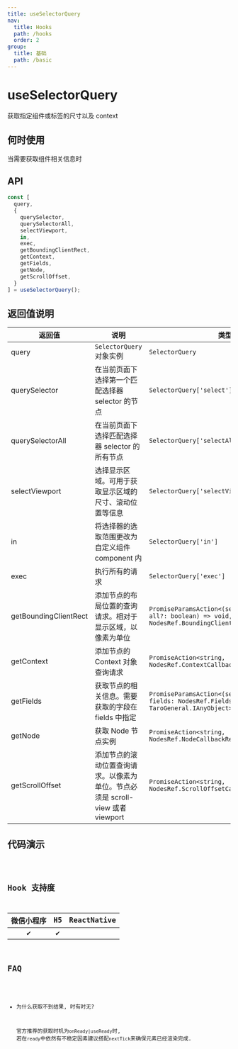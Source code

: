 ```yaml
---
title: useSelectorQuery
nav:
  title: Hooks
  path: /hooks
  order: 2
group:
  title: 基础
  path: /basic
---
```


# useSelectorQuery

获取指定组件或标签的尺寸以及 context

## 何时使用

当需要获取组件相关信息时

## API

```ts
const [
  query,
  {
    querySelector,
    querySelectorAll,
    selectViewport,
    in,
    exec,
    getBoundingClientRect,
    getContext,
    getFields,
    getNode,
    getScrollOffset,
  }
] = useSelectorQuery();
```

## 返回值说明

| 返回值                | 说明                                                                           | 类型                                                                                                        |
| --------------------- | ------------------------------------------------------------------------------ | ----------------------------------------------------------------------------------------------------------- |
| query                 | `SelectorQuery`对象实例                                                        | `SelectorQuery`                                                                                             |
| querySelector         | 在当前页面下选择第一个匹配选择器 selector 的节点                               | `SelectorQuery['select']`                                                                                   |
| querySelectorAll      | 在当前页面下选择匹配选择器 selector 的所有节点                                 | `SelectorQuery['selectAll']`                                                                                |
| selectViewport        | 选择显示区域。可用于获取显示区域的尺寸、滚动位置等信息                         | `SelectorQuery['selectViewport']`                                                                           |
| in                    | 将选择器的选取范围更改为自定义组件 component 内                                | `SelectorQuery['in']`                                                                                       |
| exec                  | 执行所有的请求                                                                 | `SelectorQuery['exec']`                                                                                     |
| getBoundingClientRect | 添加节点的布局位置的查询请求。相对于显示区域，以像素为单位                     | `PromiseParamsAction<(selector: string, all?: boolean) => void, NodesRef.BoundingClientRectCallbackResult>` |
| getContext            | 添加节点的 Context 对象查询请求                                                | `PromiseAction<string, NodesRef.ContextCallbackResult>`                                                     |
| getFields             | 获取节点的相关信息。需要获取的字段在 fields 中指定                             | `PromiseParamsAction<(selector: string, fields: NodesRef.Fields) => void, TaroGeneral.IAnyObject>`          |
| getNode               | 获取 Node 节点实例                                                             | `PromiseAction<string, NodesRef.NodeCallbackResult>`                                                        |
| getScrollOffset       | 添加节点的滚动位置查询请求。以像素为单位。节点必须是 scroll-view 或者 viewport | `PromiseAction<string, NodesRef.ScrollOffsetCallbackResult>`                                                |

## 代码演示

<code src="useSelectorQuery/index" group="basic" />

## Hook 支持度

| 微信小程序 | H5  | ReactNative |
| :--------: | :-: | :---------: |
|     ✔️     | ✔️  |             |

## FAQ

- 为什么获取不到结果, 时有时无?

  官方推荐的获取时机为`onReady|useReady`时, 若在`ready`中依然有不稳定因素建议搭配`nextTick`来确保元素已经渲染完成.
